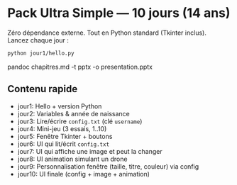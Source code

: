 # Pack Ultra Simple — 10 jours (14 ans)

Zéro dépendance externe. Tout en Python standard (Tkinter inclus).  
Lancez chaque jour :

```bash
python jour1/hello.py
```

pandoc chapitres.md -t pptx -o presentation.pptx

## Contenu rapide

- jour1: Hello + version Python
- jour2: Variables & année de naissance
- jour3: Lire/écrire `config.txt` (clé `username`)
- jour4: Mini-jeu (3 essais, 1..10)
- jour5: Fenêtre Tkinter + boutons
- jour6: UI qui lit/écrit `config.txt`
- jour7: UI qui affiche une image et peut la changer
- jour8: UI animation simulant un drone
- jour9: Personnalisation fenêtre (taille, titre, couleur) via config
- jour10: UI finale (config + image + animation)
